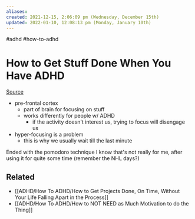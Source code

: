 ```yaml
---
aliases: 
created: 2021-12-15, 2:06:09 pm (Wednesday, December 15th)
updated: 2022-01-10, 12:08:13 pm (Monday, January 10th)
---
```

#adhd #how-to-adhd

# How to Get Stuff Done When You Have ADHD
[Source](https://www.youtube.com/watch?v=YLkOZhROvA4)

- pre-frontal cortex
  - part of brain for focusing on stuff
  - works differently for people w/ ADHD
    - if the activity doesn't interest us, trying to focus will disengage us
- hyper-focusing is a problem
  - this is why we usually wait till the last minute

Ended with the pomodoro technique
I know that's not really for me, after using it for quite some time (remember the NHL days?)

## Related
- [[ADHD/How To ADHD/How to Get Projects Done, On Time, Without Your Life Falling Apart in the Process]]
- [[ADHD/How To ADHD/How to NOT NEED as Much Motivation to do the Thing]]